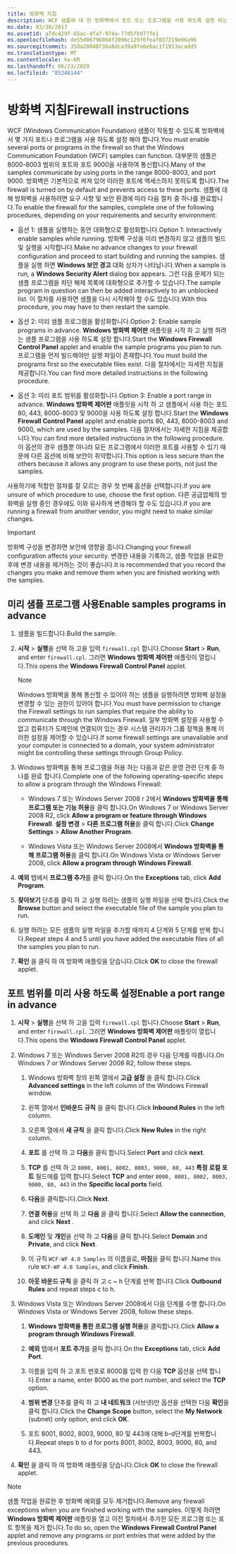 ```yaml
---
title: 방화벽 지침
description: WCF 샘플에 대 한 방화벽에서 포트 또는 프로그램을 사용 하도록 설정 하는 방법을 알아봅니다. 요구 사항 및 보안 환경에 따라 다음 절차 중 하나를 사용 합니다.
ms.date: 03/30/2017
ms.assetid: a7dc429f-65ac-4faf-974a-77d5fb977fe1
ms.openlocfilehash: de55d067960b8f2096c129f6feaf037219e06a96
ms.sourcegitcommit: 358a28048f36a8dca39a9fe6e6ac1f1913acadd5
ms.translationtype: MT
ms.contentlocale: ko-KR
ms.lasthandoff: 06/23/2020
ms.locfileid: "85246144"
---
```

# <a name="firewall-instructions"></a><span data-ttu-id="e9b04-104">방화벽 지침</span><span class="sxs-lookup"><span data-stu-id="e9b04-104">Firewall instructions</span></span>

<span data-ttu-id="e9b04-105">WCF (Windows Communication Foundation) 샘플이 작동할 수 있도록 방화벽에서 몇 가지 포트나 프로그램을 사용 하도록 설정 해야 합니다.</span><span class="sxs-lookup"><span data-stu-id="e9b04-105">You must enable several ports or programs in the firewall so that the Windows Communication Foundation (WCF) samples can function.</span></span> <span data-ttu-id="e9b04-106">대부분의 샘플은 8000-8003 범위의 포트와 포트 9000을 사용하여 통신합니다.</span><span class="sxs-lookup"><span data-stu-id="e9b04-106">Many of the samples communicate by using ports in the range 8000-8003, and port 9000.</span></span> <span data-ttu-id="e9b04-107">방화벽은 기본적으로 켜져 있어 이러한 포트에 액세스하지 못하도록 합니다.</span><span class="sxs-lookup"><span data-stu-id="e9b04-107">The firewall is turned on by default and prevents access to these ports.</span></span> <span data-ttu-id="e9b04-108">샘플에 대해 방화벽을 사용하려면 요구 사항 및 보안 환경에 따라 다음 절차 중 하나를 완료합니다.</span><span class="sxs-lookup"><span data-stu-id="e9b04-108">To enable the firewall for the samples, complete one of the following procedures, depending on your requirements and security environment:</span></span>

- <span data-ttu-id="e9b04-109">옵션 1: 샘플을 실행하는 동안 대화형으로 활성화합니다.</span><span class="sxs-lookup"><span data-stu-id="e9b04-109">Option 1: Interactively enable samples while running.</span></span> <span data-ttu-id="e9b04-110">방화벽 구성을 미리 변경하지 않고 샘플의 빌드 및 실행을 시작합니다.</span><span class="sxs-lookup"><span data-stu-id="e9b04-110">Make no advance changes to your firewall configuration and proceed to start building and running the samples.</span></span> <span data-ttu-id="e9b04-111">샘플을 실행 하면 **Windows 보안 경고** 대화 상자가 나타납니다.</span><span class="sxs-lookup"><span data-stu-id="e9b04-111">When a sample is run, a **Windows Security Alert** dialog box appears.</span></span> <span data-ttu-id="e9b04-112">그런 다음 문제가 되는 샘플 프로그램을 차단 해제 목록에 대화형으로 추가할 수 있습니다.</span><span class="sxs-lookup"><span data-stu-id="e9b04-112">The sample program in question can then be added interactively to an unblocked list.</span></span> <span data-ttu-id="e9b04-113">이 절차를 사용하면 샘플을 다시 시작해야 할 수도 있습니다.</span><span class="sxs-lookup"><span data-stu-id="e9b04-113">With this procedure, you may have to then restart the sample.</span></span>

- <span data-ttu-id="e9b04-114">옵션 2: 미리 샘플 프로그램을 활성화합니다.</span><span class="sxs-lookup"><span data-stu-id="e9b04-114">Option 2: Enable sample programs in advance.</span></span> <span data-ttu-id="e9b04-115">**Windows 방화벽 제어판** 애플릿을 시작 하 고 실행 하려는 샘플 프로그램을 사용 하도록 설정 합니다.</span><span class="sxs-lookup"><span data-stu-id="e9b04-115">Start the **Windows Firewall Control Panel** applet and enable the sample programs you plan to run.</span></span> <span data-ttu-id="e9b04-116">프로그램을 먼저 빌드해야만 실행 파일이 존재합니다.</span><span class="sxs-lookup"><span data-stu-id="e9b04-116">You must build the programs first so the executable files exist.</span></span> <span data-ttu-id="e9b04-117">다음 절차에서는 자세한 지침을 제공합니다.</span><span class="sxs-lookup"><span data-stu-id="e9b04-117">You can find more detailed instructions in the following procedure.</span></span>

- <span data-ttu-id="e9b04-118">옵션 3: 미리 포트 범위를 활성화합니다.</span><span class="sxs-lookup"><span data-stu-id="e9b04-118">Option 3: Enable a port range in advance.</span></span> <span data-ttu-id="e9b04-119">**Windows 방화벽 제어판** 애플릿을 시작 하 고 샘플에서 사용 하는 포트 80, 443, 8000-8003 및 9000을 사용 하도록 설정 합니다.</span><span class="sxs-lookup"><span data-stu-id="e9b04-119">Start the **Windows Firewall Control Panel** applet and enable ports 80, 443, 8000-8003 and 9000, which are used by the samples.</span></span> <span data-ttu-id="e9b04-120">다음 절차에서는 자세한 지침을 제공합니다.</span><span class="sxs-lookup"><span data-stu-id="e9b04-120">You can find more detailed instructions in the following procedure.</span></span> <span data-ttu-id="e9b04-121">이 옵션의 경우 샘플뿐 아니라 모든 프로그램에서 이러한 포트를 사용할 수 있기 때문에 다른 옵션에 비해 보안이 취약합니다.</span><span class="sxs-lookup"><span data-stu-id="e9b04-121">This option is less secure than the others because it allows any program to use these ports, not just the samples.</span></span>

<span data-ttu-id="e9b04-122">사용하기에 적합한 절차를 잘 모르는 경우 첫 번째 옵션을 선택합니다.</span><span class="sxs-lookup"><span data-stu-id="e9b04-122">If you are unsure of which procedure to use, choose the first option.</span></span> <span data-ttu-id="e9b04-123">다른 공급업체의 방화벽을 실행 중인 경우에도 이와 유사하게 변경해야 할 수도 있습니다.</span><span class="sxs-lookup"><span data-stu-id="e9b04-123">If you are running a firewall from another vendor, you might need to make similar changes.</span></span>

> [!IMPORTANT]
> <span data-ttu-id="e9b04-124">방화벽 구성을 변경하면 보안에 영향을 줍니다.</span><span class="sxs-lookup"><span data-stu-id="e9b04-124">Changing your firewall configuration affects your security.</span></span> <span data-ttu-id="e9b04-125">변경한 내용을 기록하고, 샘플 작업을 완료한 후에 변경 내용을 제거하는 것이 좋습니다.</span><span class="sxs-lookup"><span data-stu-id="e9b04-125">It is recommended that you record the changes you make and remove them when you are finished working with the samples.</span></span>

## <a name="enable-samples-programs-in-advance"></a><span data-ttu-id="e9b04-126">미리 샘플 프로그램 사용</span><span class="sxs-lookup"><span data-stu-id="e9b04-126">Enable samples programs in advance</span></span>

1. <span data-ttu-id="e9b04-127">샘플을 빌드합니다.</span><span class="sxs-lookup"><span data-stu-id="e9b04-127">Build the sample.</span></span>

2. <span data-ttu-id="e9b04-128">**시작**  >  **실행**을 선택 하 고을 입력 `firewall.cpl` 합니다.</span><span class="sxs-lookup"><span data-stu-id="e9b04-128">Choose **Start** > **Run**, and enter `firewall.cpl`.</span></span> <span data-ttu-id="e9b04-129">그러면 **Windows 방화벽 제어판** 애플릿이 열립니다.</span><span class="sxs-lookup"><span data-stu-id="e9b04-129">This opens the **Windows Firewall Control Panel** applet.</span></span>

    > [!NOTE]
    > <span data-ttu-id="e9b04-130">Windows 방화벽을 통해 통신할 수 있어야 하는 샘플을 실행하려면 방화벽 설정을 변경할 수 있는 권한이 있어야 합니다.</span><span class="sxs-lookup"><span data-stu-id="e9b04-130">You must have permission to change the Firewall settings to run samples that require the ability to communicate through the Windows Firewall.</span></span> <span data-ttu-id="e9b04-131">일부 방화벽 설정을 사용할 수 없고 컴퓨터가 도메인에 연결되어 있는 경우 시스템 관리자가 그룹 정책을 통해 이러한 설정을 제어할 수 있습니다.</span><span class="sxs-lookup"><span data-stu-id="e9b04-131">If some firewall settings are unavailable and your computer is connected to a domain, your system administrator might be controlling these settings through Group Policy.</span></span>

3. <span data-ttu-id="e9b04-132">Windows 방화벽을 통해 프로그램을 허용 하는 다음과 같은 운영 관련 단계 중 하나를 완료 합니다.</span><span class="sxs-lookup"><span data-stu-id="e9b04-132">Complete one of the following operating-specific steps to allow a program through the Windows Firewall:</span></span>

    - <span data-ttu-id="e9b04-133">Windows 7 또는 Windows Server 2008 r 2에서 **Windows 방화벽을 통해 프로그램 또는 기능 허용**을 클릭 합니다.</span><span class="sxs-lookup"><span data-stu-id="e9b04-133">On Windows 7 or Windows Server 2008 R2, click **Allow a program or feature through Windows Firewall**.</span></span> <span data-ttu-id="e9b04-134">**설정 변경**  >  **다른 프로그램 허용**을 클릭 합니다.</span><span class="sxs-lookup"><span data-stu-id="e9b04-134">Click **Change Settings** > **Allow Another Program**.</span></span>

    - <span data-ttu-id="e9b04-135">Windows Vista 또는 Windows Server 2008에서 **Windows 방화벽을 통해 프로그램 허용**을 클릭 합니다.</span><span class="sxs-lookup"><span data-stu-id="e9b04-135">On Windows Vista or Windows Server 2008, click **Allow a program through Windows Firewall**.</span></span>

4. <span data-ttu-id="e9b04-136">**예외** 탭에서 **프로그램 추가**를 클릭 합니다.</span><span class="sxs-lookup"><span data-stu-id="e9b04-136">On the **Exceptions** tab, click **Add Program**.</span></span>

5. <span data-ttu-id="e9b04-137">**찾아보기** 단추를 클릭 하 고 실행 하려는 샘플의 실행 파일을 선택 합니다.</span><span class="sxs-lookup"><span data-stu-id="e9b04-137">Click the **Browse** button and select the executable file of the sample you plan to run.</span></span>

6. <span data-ttu-id="e9b04-138">실행 하려는 모든 샘플의 실행 파일을 추가할 때까지 4 단계와 5 단계를 반복 합니다.</span><span class="sxs-lookup"><span data-stu-id="e9b04-138">Repeat steps 4 and 5 until you have added the executable files of all the samples you plan to run.</span></span>

7. <span data-ttu-id="e9b04-139">**확인** 을 클릭 하 여 방화벽 애플릿을 닫습니다.</span><span class="sxs-lookup"><span data-stu-id="e9b04-139">Click **OK** to close the firewall applet.</span></span>

## <a name="enable-a-port-range-in-advance"></a><span data-ttu-id="e9b04-140">포트 범위를 미리 사용 하도록 설정</span><span class="sxs-lookup"><span data-stu-id="e9b04-140">Enable a port range in advance</span></span>

1. <span data-ttu-id="e9b04-141">**시작**  >  **실행**을 선택 하 고을 입력 `firewall.cpl` 합니다.</span><span class="sxs-lookup"><span data-stu-id="e9b04-141">Choose **Start** > **Run**, and enter `firewall.cpl`.</span></span> <span data-ttu-id="e9b04-142">그러면 **Windows 방화벽 제어판** 애플릿이 열립니다.</span><span class="sxs-lookup"><span data-stu-id="e9b04-142">This opens the **Windows Firewall Control Panel** applet.</span></span>

2. <span data-ttu-id="e9b04-143">Windows 7 또는 Windows Server 2008 R2의 경우 다음 단계를 따릅니다.</span><span class="sxs-lookup"><span data-stu-id="e9b04-143">On Windows 7 or Windows Server 2008 R2, follow these steps.</span></span>

    1. <span data-ttu-id="e9b04-144">Windows 방화벽 창의 왼쪽 열에서 **고급 설정** 을 클릭 합니다.</span><span class="sxs-lookup"><span data-stu-id="e9b04-144">Click **Advanced settings** in the left column of the Windows Firewall window.</span></span>

    2. <span data-ttu-id="e9b04-145">왼쪽 열에서 **인바운드 규칙** 을 클릭 합니다.</span><span class="sxs-lookup"><span data-stu-id="e9b04-145">Click **Inbound Rules** in the left column.</span></span>

    3. <span data-ttu-id="e9b04-146">오른쪽 열에서 **새 규칙** 을 클릭 합니다.</span><span class="sxs-lookup"><span data-stu-id="e9b04-146">Click **New Rules** in the right column.</span></span>

    4. <span data-ttu-id="e9b04-147">**포트** 를 선택 하 고 **다음**을 클릭 합니다.</span><span class="sxs-lookup"><span data-stu-id="e9b04-147">Select **Port** and click **next**.</span></span>

    5. <span data-ttu-id="e9b04-148">**TCP** 를 선택 하 고 `8000, 8001, 8002, 8003, 9000, 80, 443` **특정 로컬 포트** 필드에를 입력 합니다.</span><span class="sxs-lookup"><span data-stu-id="e9b04-148">Select **TCP** and enter `8000, 8001, 8002, 8003, 9000, 80, 443` in the **Specific local ports** field.</span></span>

    6. <span data-ttu-id="e9b04-149">**다음**을 클릭합니다.</span><span class="sxs-lookup"><span data-stu-id="e9b04-149">Click **Next**.</span></span>

    7. <span data-ttu-id="e9b04-150">**연결 허용**을 선택 하 고 **다음** 을 클릭 합니다.</span><span class="sxs-lookup"><span data-stu-id="e9b04-150">Select **Allow the connection**, and click **Next** .</span></span>

    8. <span data-ttu-id="e9b04-151">**도메인** 및 **개인**을 선택 하 고 **다음**을 클릭 합니다.</span><span class="sxs-lookup"><span data-stu-id="e9b04-151">Select **Domain** and **Private**, and click **Next**.</span></span>

    9. <span data-ttu-id="e9b04-152">이 규칙 `WCF-WF 4.0 Samples` 의 이름을로, **마침**을 클릭 합니다.</span><span class="sxs-lookup"><span data-stu-id="e9b04-152">Name this rule `WCF-WF 4.0 Samples`, and click **Finish**.</span></span>

    10. <span data-ttu-id="e9b04-153">**아웃 바운드 규칙** 을 클릭 하 고 c ~ h 단계를 반복 합니다.</span><span class="sxs-lookup"><span data-stu-id="e9b04-153">Click **Outbound Rules** and repeat steps c to h.</span></span>

3. <span data-ttu-id="e9b04-154">Windows Vista 또는 Windows Server 2008에서 다음 단계를 수행 합니다.</span><span class="sxs-lookup"><span data-stu-id="e9b04-154">On Windows Vista or Windows Server 2008, follow these steps.</span></span>

    1. <span data-ttu-id="e9b04-155">**Windows 방화벽을 통한 프로그램 실행 허용**을 클릭합니다.</span><span class="sxs-lookup"><span data-stu-id="e9b04-155">Click **Allow a program through Windows Firewall**.</span></span>

    2. <span data-ttu-id="e9b04-156">**예외** 탭에서 **포트 추가**를 클릭 합니다.</span><span class="sxs-lookup"><span data-stu-id="e9b04-156">On the **Exceptions** tab, click **Add Port**.</span></span>

    3. <span data-ttu-id="e9b04-157">이름을 입력 하 고 포트 번호로 8000를 입력 한 다음 **TCP** 옵션을 선택 합니다.</span><span class="sxs-lookup"><span data-stu-id="e9b04-157">Enter a name, enter 8000 as the port number, and select the **TCP** option.</span></span>

    4. <span data-ttu-id="e9b04-158">**범위 변경** 단추를 클릭 하 고 **내 네트워크** (서브넷)만 옵션을 선택한 다음 **확인**을 클릭 합니다.</span><span class="sxs-lookup"><span data-stu-id="e9b04-158">Click the **Change Scope** button, select the **My Network** (subnet) only option, and click **OK**.</span></span>

    5. <span data-ttu-id="e9b04-159">포트 8001, 8002, 8003, 9000, 80 및 443에 대해 b-d단계를 반복합니다.</span><span class="sxs-lookup"><span data-stu-id="e9b04-159">Repeat steps b to d for ports 8001, 8002, 8003, 9000, 80, and 443.</span></span>

4. <span data-ttu-id="e9b04-160">**확인** 을 클릭 하 여 방화벽 애플릿을 닫습니다.</span><span class="sxs-lookup"><span data-stu-id="e9b04-160">Click **OK** to close the firewall applet.</span></span>

> [!NOTE]
> <span data-ttu-id="e9b04-161">샘플 작업을 완료한 후 방화벽 예외를 모두 제거합니다.</span><span class="sxs-lookup"><span data-stu-id="e9b04-161">Remove any firewall exceptions when you are finished working with the samples.</span></span> <span data-ttu-id="e9b04-162">이렇게 하려면 **Windows 방화벽 제어판** 애플릿을 열고 이전 절차에서 추가한 모든 프로그램 또는 포트 항목을 제거 합니다.</span><span class="sxs-lookup"><span data-stu-id="e9b04-162">To do so, open the **Windows Firewall Control Panel** applet and remove any programs or port entries that were added by the previous procedures.</span></span>
